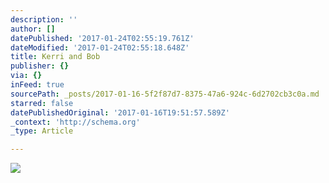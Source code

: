```yaml
---
description: ''
author: []
datePublished: '2017-01-24T02:55:19.761Z'
dateModified: '2017-01-24T02:55:18.648Z'
title: Kerri and Bob
publisher: {}
via: {}
inFeed: true
sourcePath: _posts/2017-01-16-5f2f87d7-8375-47a6-924c-6d2702cb3c0a.md
starred: false
datePublishedOriginal: '2017-01-16T19:51:57.589Z'
_context: 'http://schema.org'
_type: Article

---
```

![](https://the-grid-user-content.s3-us-west-2.amazonaws.com/b5bfe420-2cdf-4484-bf05-d4d1cbf1f4d4.jpg)